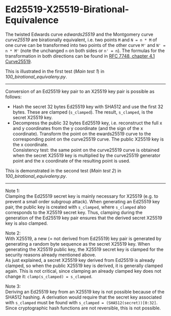 # Ed25519-X25519-Birational-Equivalence

The twisted Edwards curve *edwards25519* and the Montgomery curve *curve25519* are birationally equivalent, i.e. two points `M` and `N = n * M` of one curve can be transformed into two points of the other curve `M'` and `N' = n * M'` (note the unchanged `n` on both sides or `n' = n`). The formulas for the transformation in both directions can be found in [RFC 7748, chapter 4.1 Curve25519][1].

This is illustrated in the first test (*Main test 1*) in *100_birational_equivaleny.py*.

--------------

Conversion of an Ed25519 key pair to an X25519 key pair is possible as follows:

- Hash the secret 32 bytes Ed25519 key with SHA512 and use the first 32 bytes. These are clamped (`s_clamped`). The result, `s_clamped`, is the secret X25519 key.
- Decompress the public 32 bytes Ed25519 key, i.e. reconstruct the full x and y coordinates from the y coordinate (and the sign of the x coordinate). Transform the point on the ewards25519 curve to the corresponding point on the curve25519 curve. The public X25519 key is the x coordinate.  
Consistency test: the same point on the curve25519 curve is obtained when the secret X25519 key is multiplied by the curve25519 generator point and the x coordinate of the resulting point is used.

This is demonstrated in the second test (*Main test 2*) in *100_birational_equivaleny.py*.

--------------

Note 1:  
Clamping the Ed25519 secret key is mainly necessary for X25519 (e.g. to prevent a small order subgroup attack). When generating an Ed25519 key pair, the public key is created with `s_clamped`, where `s_clamped` also corresponds to the X25519 secret key. Thus, clamping during the generation of the Ed25519 key pair ensures that the derived secret X25519 key is also clamped.

Note 2:  
With X25519, a new (= not derived from Ed25519) key pair is generated by generating a random byte sequence as the secret X25519 key. When generating the X25519 public key, the X25519 secret key is clamped for the security reasons already mentioned above.     
As just explained, a secret X25519 key derived from Ed25519 is already clamped, so when the public X25519 key is derived, it is generally clamped again. This is not critical, since clamping an already clamped key does not change it: `clamp(s_clamped) = s_clamped`.

Note 3:  
Deriving an Ed25519 key from an X25519 key is not possible because of the SHA512 hashing. A derivation would require that the secret key associated with `s_clamped` must be found with `s_clamped = (SHA512(secret))[0:32]`. Since cryptographic hash functions are not reversible, this is not possible.

[1]: https://datatracker.ietf.org/doc/html/rfc7748#section-4.1

